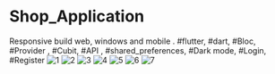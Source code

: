 # Shop_Application
Responsive build web, windows and mobile .
#flutter, #dart, #Bloc, #Provider , #Cubit, #API , #shared_preferences, #Dark mode, #Login, #Register
![1](https://user-images.githubusercontent.com/78410547/195685439-09d74c56-3f8a-42b6-a52a-8c6e7412a935.png)
![2](https://user-images.githubusercontent.com/78410547/195685494-ff37f1c2-4605-4e4c-9342-ada0ce365763.png)
![3](https://user-images.githubusercontent.com/78410547/195685505-b497319a-2319-4c26-ad7b-b4a44f0a3e52.png)
![4](https://user-images.githubusercontent.com/78410547/195685522-58a3409b-0c36-4276-b487-cbeb240991dd.png)
![5](https://user-images.githubusercontent.com/78410547/195685530-e579ce12-697a-4a9b-a6fc-7a65798c46b3.png)
![6](https://user-images.githubusercontent.com/78410547/195685545-80c371a9-c902-4a18-859a-4fc72ed1dea1.png)
![7](https://user-images.githubusercontent.com/78410547/195685555-fca55980-bedf-46a0-8be8-134f26a41535.png)
